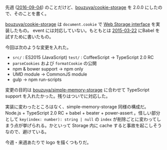 先週 ([2016-09-04][]) のことだけど、[bouzuya/cookie-storage][] を 2.0.0 にしたので、そのことを書く。

[bouzuya/cookie-storage][] は `document.cookie` で [Web Storage interface](https://html.spec.whatwg.org/multipage/webstorage.html#the-storage-interface) を実装したもの。 event には対応していない。もともとは [2015-03-22][] にBabel を試すために書いたもの。

今回は次のような変更を入れた。

- `src/` : ES2015 (JavaScript)  `test/` : CoffeeScript -> TypeScript 2.0 RC
- `parseCookies` および `formatCookie` の公開
- npm & bower support -> npm only
- UMD module -> CommonJS module
- gulp -> npm run-scripts

変更の目的は [bouzuya/simple-memory-storage][] に合わせて TypeScript support を入れたかった。残りはついでに対応した。

実装に変わったところはなく、simple-memory-storage 同様の構成だ。Node.js + TypeScript 2.0 RC + babel + beater + power-assert 。怪しい部分として `key(index: number): string | null` の `index` が削除ごとに変わってしまう点が挙げられる。かといって Storage 内に cache すると事故を起こしそうなので、避けている。

今週・来週あたりで logo を描くつもりだ。

[2015-03-22]: http://blog.bouzuya.net/2015/03/22/
[2016-09-04]: http://blog.bouzuya.net/2016/09/04/
[bouzuya/cookie-storage]: https://github.com/bouzuya/cookie-storage
[bouzuya/simple-memory-storage]: https://github.com/bouzuya/simple-memory-storage
